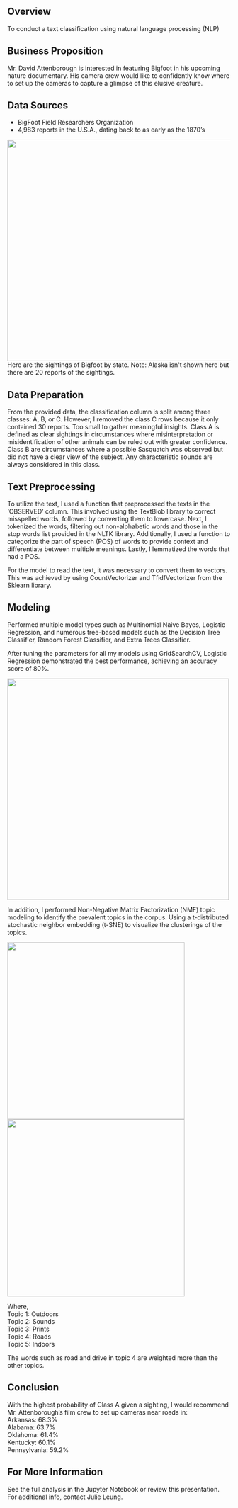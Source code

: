 ## Overview
To conduct a text classification using natural language processing (NLP)

## Business Proposition
Mr. David Attenborough is interested in featuring Bigfoot in his upcoming nature documentary. His camera crew would like to confidently know where to set up the cameras to capture a glimpse of this elusive creature. 

## Data Sources
- BigFoot Field Researchers Organization
- 4,983 reports in the U.S.A., dating back to as early as the 1870’s 

<img src='images/Sheet 1.png' width='1000' height='500'>
Here are the sightings of Bigfoot by state. 
Note: Alaska isn't shown here but there are 20 reports of the sightings. 

## Data Preparation
From the provided data, the classification column is split among three classes:  A, B, or C. However, I removed the class C rows because it only contained 30 reports. Too small to gather meaningful insights. Class A is defined as clear sightings in circumstances where misinterpretation or misidentification of other animals can be ruled out with greater confidence. Class B are circumstances where a possible Sasquatch was observed but did not have a clear view of the subject. Any characteristic sounds are always considered in this class.

## Text Preprocessing
To utilize the text, I used a function that preprocessed the texts in the ‘OBSERVED’ column. This involved using the TextBlob library to correct misspelled words, followed by converting them to lowercase. Next, I tokenized the words, filtering out non-alphabetic words and those in the stop words list provided in the NLTK library. Additionally, I used a function to categorize the part of speech (POS) of words to provide context and differentiate between multiple meanings. Lastly, I lemmatized the words that had a POS. 

For the model to read the text, it was necessary to convert them to vectors. This was achieved by using CountVectorizer and TfidfVectorizer from the Sklearn library. 

## Modeling
Performed multiple model types such as Multinomial Naive Bayes, Logistic Regression, and numerous tree-based models such as the Decision Tree Classifier, Random Forest Classifier, and Extra Trees Classifier. 

After tuning the parameters for all my models using GridSearchCV, Logistic Regression demonstrated the best performance, achieving an accuracy score of 80%.

<img src='images/logreg.png' width='500' height='500'>


<br />


In addition, I performed Non-Negative Matrix Factorization (NMF) topic modeling to identify the prevalent topics in the corpus. Using a t-distributed stochastic neighbor embedding (t-SNE) to visualize the clusterings of the topics. 
<br />

<p float="left">
  <img src='images/nmf.png' width='400' height='400'>
  <img src='images/tsne.png' width='400' height='400'>
</p>

Where, <br />
Topic 1: Outdoors <br />
Topic 2: Sounds <br />
Topic 3: Prints <br />
Topic 4: Roads <br />
Topic 5: Indoors


The words such as road and drive in topic 4 are weighted more than the other topics. 
<br />

## Conclusion
With the highest probability of Class A given a sighting, I would recommend Mr. Attenborough’s film crew to set up cameras near roads in: <br />
Arkansas: 68.3% <br />
Alabama: 63.7% <br />
Oklahoma: 61.4% <br />
Kentucky: 60.1% <br />
Pennsylvania: 59.2%


## For More Information
See the full analysis in the Jupyter Notebook or review this presentation. For additional info, contact Julie Leung.
